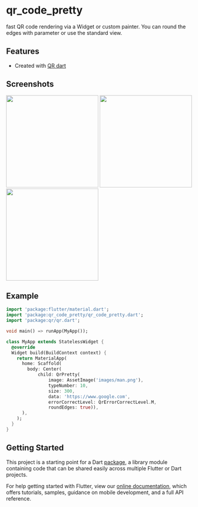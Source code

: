 # qr_code_pretty

fast QR code rendering via a Widget or custom painter. You can round the edges with parameter or use the standard view.

## Features

* Created with [QR dart](https://github.com/mido9000)

## Screenshots

  <img src="https://github.com/mido9000/qr_code_pertty/blob/master/images/Scr1.png" width="250"> 

  <img src="https://github.com/mido9000/qr_code_pertty/blob/master/images/Scr2.png" width="250"> 

  <img src="https://github.com/mido9000/qr_code_pertty/blob/master/images/Scr3.png" width="250"> 



## Example

```dart
import 'package:flutter/material.dart';
import 'package:qr_code_pretty/qr_code_pretty.dart';
import 'package:qr/qr.dart';

void main() => runApp(MyApp());

class MyApp extends StatelessWidget {
  @override
  Widget build(BuildContext context) {
    return MaterialApp(
      home: Scaffold(
        body: Center(
            child: QrPretty(
                image: AssetImage('images/man.png'),
                typeNumber: 10,
                size: 300,
                data: 'https://www.google.com',
                errorCorrectLevel: QrErrorCorrectLevel.M,
                roundEdges: true)),
      ),
    );
  }
}
```

## Getting Started

This project is a starting point for a Dart
[package](https://flutter.dev/developing-packages/),
a library module containing code that can be shared easily across
multiple Flutter or Dart projects.

For help getting started with Flutter, view our 
[online documentation](https://flutter.dev/docs), which offers tutorials, 
samples, guidance on mobile development, and a full API reference.
